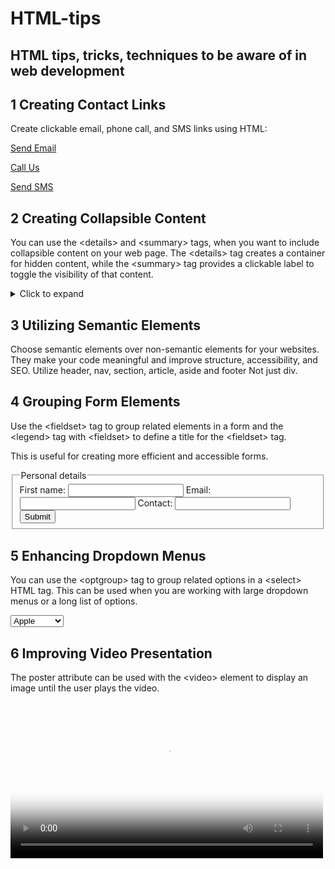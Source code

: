 # HTML-tips
## HTML tips, tricks, techniques to be aware of in web development

## 1 Creating Contact Links
<p>Create clickable email, phone call, and SMS links using HTML:</p>
<!-- Email link -->
<a href="mailto:name@example.com"> Send Email </a>

<!-- Phone call link -->
<a href="tel:+1234567890"> Call Us </a>

<!-- SMS link -->
<a href="sms:+1234567890"> Send SMS </a>

## 2 Creating Collapsible Content

You can use the &lt;details&gt; and &lt;summary&gt; tags, when you want to include
collapsible content on your web page.
The &lt;details&gt; tag creates a container for hidden content, while the
&lt;summary&gt; tag provides a clickable label to toggle the visibility of that
content.

<details>
  <summary>Click to expand</summary>
  <p>This content can be expanded or collapsed.</p>
</details>

## 3 Utilizing Semantic Elements

Choose semantic elements over non-semantic elements for your websites.
They make your code meaningful and improve structure, accessibility, and SEO.
Utilize header, nav, section, article, aside and footer
Not just div.

## 4 Grouping Form Elements

Use the &lt;fieldset&gt; tag to group related elements in a form and the &lt;legend&gt;
tag with &lt;fieldset&gt; to define a title for the &lt;fieldset&gt; tag.

This is useful for creating more efficient and accessible forms.

<form>
   <fieldset>
      <legend>Personal details</legend>
      <label for="firstname">First name:</label>
      <input type="text" id="firstname" name="firstname" />
      <label for="email">Email:</label>
      <input type="email" id="email" name="email" />
      <label for="contact">Contact:</label>
      <input type="text" id="contact" name="contact" />
      <input type="button" value="Submit" />
   </fieldset>
</form>

## 5 Enhancing Dropdown Menus

You can use the &lt;optgroup&gt; tag to group related options in a &lt;select&gt; HTML tag.
This can be used when you are working with large dropdown menus or a long list of options.

<select>
   <optgroup label="Fruits">
      <option>Apple</option>
      <option>Banana</option>
      <option>Mango</option>
   </optgroup>
   <optgroup label="Vegetables">
      <option>Tomato</option>
      <option>Broccoli</option>
      <option>Carrot</option>
   </optgroup>
</select>

## 6 Improving Video Presentation

The poster attribute can be used with the &lt;video&gt; element to display an
image until the user plays the video.

<video controls poster="image.png" width="500">
  <source src="video.mp4" type="video/mp4 />
</video>

## 7 Supporting Multiple Selections

You can use the multiple attribute with the &lt;input&gt; and &lt;select&gt; elements
to allow users to select/enter multiple values at once.

<input type="file" multiple />
<select multiple>
    <option value="java">Java</option>
    <option value="javascript">JavaScript</option>
    <option value="typescript">TypeScript</option>
    <option value="rust">Rust</option>
</select>

## 8 Display Text as Subscript and Superscript

<!-- The <sub> and <sup> elements can be used to display the text as subscript  -->
<!-- and superscript respectively. -->

<!-- Examples; -->

<p>
  H<sub>2</sub>0
</p>

<p>
  (a + b)<sup>2</sup> = a <sup>2</sup> + b<sup>2</sup> + 2ab
</p>

## 9 Creating Download Links

<!-- You can use the download attribute with the <a> element to specify that  -->
<!-- when a user clicks the link, the linked resource should be downloaded  -->
<!-- rather than navigated to. -->

<a href="document.pdf" download="document.pdf"> Download PDF </a>

## 10 Defining Base URL for Relative Links

<!-- You can use the <base> tag to define the base URL for all relative URLs in  -->
<!-- a web page. -->

<!-- This is handy when you want to create a shared starting point for all relative  -->
<!-- URLs on a web page, making it easier to navigate and load resources. -->

<head>
   <base href="https://shefali.dev" target="_blank" />
</head>
<body>
   <a href="/blog">Blogs</a>
   <a href="/get-in-touch">Contact</a>
</body>

## 11 Control Image Loading

<!-- The loading attribute with the <img> element can be used to control how  -->
<!-- the browser loads the image. It has three values: “eager”, “lazy”, and “auto”. -->

<img src="picture.jpg" loading="lazy">

## 12 Managing Translation Features

<!-- You can use the translate attribute to specify whether the content of an  -->
<!-- element should be translated by the browser’s translation features. -->

<p translate="no">
  This text should not be translated.
</p>

## 13 Setting Maximum Input Length

<!-- By using the maxlength attribute, you can set the maximum number of  -->
<!-- characters entered by the user in an input field. -->

<input type="text" maxlength="4">

## 14 Setting Minimum Input Length

<!-- By using the minlength attribute, you can set the minimum number of  -->
<!-- characters entered by the user in an input field. -->

<input type="text" minlength="3">

## 15 Enabling Content Editing

<!-- Use the contenteditable attribute to specify whether the element’s content  -->
<!-- is editable or not. -->

<!-- It allows users to modify the content within the element. -->

<div contenteditable="true">
   You can edit this content.
</div>

/* 16 */
/* Controlling Spell Checking */

<!-- You can use the spellcheck attribute with <input> elements, content-editable  -->
<!-- elements, and <textarea> elements to enable or disable spell-checking by the browser. -->

<input type="text" spellcheck="true"/>

/* 17 */
/* Ensuring Accessibility */

<!-- The alt attribute specifies an alternate text for an image if the image  -->
<!-- cannot be displayed. -->

<!-- Always include descriptive alt attributes for images to improve  -->
<!-- accessibility and SEO. -->

<img src="picture.jpg" alt="Description for the image">

/* 18 */
/* Defining Target Behavior for Links */

<!-- You can use the target attribute to specify where a linked resource will be  -->
<!-- displayed when clicked. -->

<!-- Opens in the same frame -->
<a href="https://shefali.dev" target="_self">Open</a>

<!-- Opens in a new window or tab -->
<a href="https://shefali.dev" target="_blank">Open</a>

<!-- Opens in the parent frame -->
<a href="https://shefali.dev" target="_parent">Open</a>

<!-- Opens in the full body of the window -->
<a href="https://shefali.dev" target="_top">Open</a>

<!-- Opens in the named frame -->
<a href="https://shefali.dev" target="framename">Open</a>

/* 19 */
/* Providing Additional Information */

<!-- The title attribute can be used to provide additional information about an  -->
<!-- element when a user hovers over it. -->

<p title="World Health Organization">WHO</p>

/* 20 */
/* Accepting Specific File Types */

<!-- You can use the accept attribute to specify the types of files accepted by the  -->
<!-- server (only for file type). This is used with the <input> element. -->

<input type="file" accept="image/png, image/jpeg" />

/* 21 */
/* Optimizing Video Loading */

<!-- You can make video files load faster for smoother playback by using the  -->
<!-- preload attribute with <video> element. -->

<video src="video.mp4" preload="auto">
   Your browser does not support the video tag.
</video>

